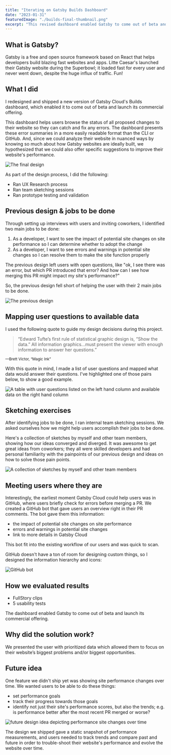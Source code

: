 ```yaml
---
title: "Iterating on Gatsby Builds Dashboard"
date: "2023-01-31"
featuredImage: "./builds-final-thumbnail.png"
excerpt: "This revised dashboard enabled Gatsby to come out of beta and launch its commercial offering."
---
```

## What is Gatsby?
Gatsby is a free and open source framework based on React that helps developers build blazing fast websites and apps. Litte Caesar's launched their Gatsby website during the Superbowl; it loaded fast for every user and never went down, despite the huge influx of traffic. Fun! 

## What I did
I redesigned and shipped a new version of Gatsby Cloud's Builds dashboard, which enabled it to come out of beta and launch its commercial offering. 

This dashboard helps users browse the status of all proposed changes to their website so they can catch and fix any errors. The dashboard presents these error summaries in a more easily readable format than the CLI or GitHub. And, since we could analyze their website in nuanced ways by knowing so much about how Gatsby websites are ideally built, we hypothesized that we could also offer specific suggestions to improve their website's performance. 

![The final design](./builds-final.png)

As part of the design process, I did the following:
- Ran UX Research process
- Ran team sketching sessions
- Ran prototype testing and validation

## Previous design & jobs to be done
Through setting up interviews with users and inviting coworkers, I identified two main jobs to be done:
1. As a developer, I want to see the impact of potential site changes on site performance so I can determine whether to adopt the change
2. As a developer, I want to see errors and warnings in potential site changes so I can resolve them to make the site function properly

The previous design left users with open questions, like "ok, I see there was an error, but which PR introduced that error? And how can I see how merging this PR might impact my site's performance?"

So, the previous design fell short of helping the user with their 2 main jobs to be done.

![The previous design](./builds-previous.png)

## Mapping user questions to available data
I used the following quote to guide my design decisions during this project.

> “Edward Tufte’s first rule of statistical graphic design is, “Show the data.” All information graphics...must present the viewer with enough information to answer her questions.”

<small>—Brett Victor, “Magic Ink”</small>

With this quote in mind, I made a list of user questions and mapped what data would answer their questions. I've highlighted one of those pairs below, to show a good example.

![A table with user questions listed on the left hand column and available data on the right hand column](./user-questions.png)

## Sketching exercises
After identifying jobs to be done, I ran internal team sketching sessions. We asked ourselves how we might help users accomplish their jobs to be done.

Here's a collection of sketches by myself and other team members, showing how our ideas converged and diverged. It was awesome to get great ideas from coworkers; they all were skilled developers and had personal familiarity with the painpoints of our previous design and ideas on how to solve those pain points.

![A collection of sketches by myself and other team members](./build-sketches.png)

## Meeting users where they are
Interestingly, the earliest moment Gatsby Cloud could help users was in GitHub, where users briefly check for errors before merging a PR. We created a GitHub bot that gave users an overview right in their PR comments. The bot gave them this information:
- the impact of potential site changes on site performance
- errors and warnings in potential site changes
- link to more details in Gatsby Cloud

This bot fit into the existing workflow of our users and was quick to scan.

GitHub doesn't have a ton of room for designing custom things, so I designed the information hierarchy and icons:

![GitHub bot](./github-bot.png)

<!--## Users can dive into details when they want
Before we designed the UI here, users scanned raw logs to identify errors and calculate the time of each step in the process. These summaries saved them time.

[Image coming soon]
![The user's first request showing a response](postman-response.png) 


## Advanced usage
The design still provided raw logs so we could see what additional data processes users performed to identify which common patterns we could adopt into the UI.

[Image coming soon]
![The user's first request showing a response](postman-response.png) -->


## How we evaluated results
- FullStory clips
- 5 usability tests

The dashboard enabled Gatsby to come out of beta and launch its commercial offering.

## Why did the solution work?
We presented the user with prioritized data which allowed them to focus on their website’s biggest problems and/or biggest opportunities.

## Future idea
One feature we didn't ship yet was showing site performance changes over time. We wanted users to be able to do these things:
- set performance goals
- track their progress towards those goals
- identify not just their site's performance scores, but also the trends; e.g. is performance better after the most recent PR merged or worse?

![future design idea depicting performance site changes over time](future-idea.png)

The design we shipped gave a static snapshot of performance measurements, and users needed to track trends and compare past and future in order to trouble-shoot their website's performance and evolve the website over time.
